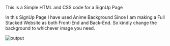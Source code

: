 This is a Simple HTML and CSS code for a SignUp Page

In this SignUp Page I have used Anime Background Since I am making a Full Stacked Website as both Front-End and Back-End. So kindly change the background to whichever image you need.

![output](https://user-images.githubusercontent.com/123367820/218293378-552d51c4-a679-4919-a159-20cba31e36ef.jpg)

